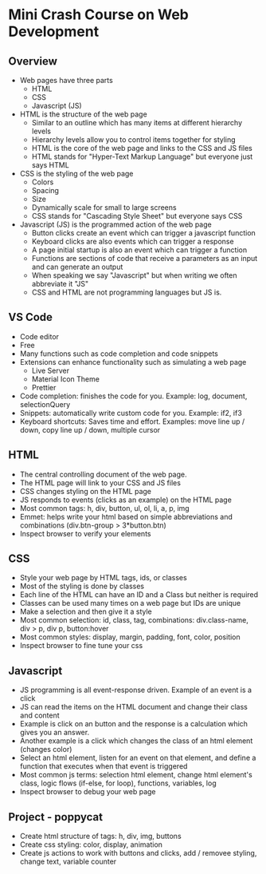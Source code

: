 # Mini Crash Course on Web Development

## Overview

- Web pages have three parts
  - HTML
  - CSS
  - Javascript (JS)
- HTML is the structure of the web page
  - Similar to an outline which has many items at different hierarchy levels
  - Hierarchy levels allow you to control items together for styling
  - HTML is the core of the web page and links to the CSS and JS files
  - HTML stands for "Hyper-Text Markup Language" but everyone just says HTML
- CSS is the styling of the web page
  - Colors
  - Spacing
  - Size
  - Dynamically scale for small to large screens
  - CSS stands for "Cascading Style Sheet" but everyone says CSS
- Javascript (JS) is the programmed action of the web page
  - Button clicks create an event which can trigger a javascript function
  - Keyboard clicks are also events which can trigger a response
  - A page initial startup is also an event which can trigger a function
  - Functions are sections of code that receive a parameters as an input and can generate an output
  - When speaking we say "Javascript" but when writing we often abbreviate it "JS"
  - CSS and HTML are not programming languages but JS is.

## VS Code

- Code editor
- Free
- Many functions such as code completion and code snippets
- Extensions can enhance functionality such as simulating a web page
  - Live Server
  - Material Icon Theme
  - Prettier
- Code completion: finishes the code for you. Example: log, document, selectionQuery
- Snippets: automatically write custom code for you. Example: if2, if3
- Keyboard shortcuts: Saves time and effort. Examples: move line up / down, copy line up / down, multiple cursor

## HTML

- The central controlling document of the web page.
- The HTML page will link to your CSS and JS files
- CSS changes styling on the HTML page
- JS responds to events (clicks as an example) on the HTML page
- Most common tags: h, div, button, ul, ol, li, a, p, img
- Emmet: helps write your html based on simple abbreviations and combinations (div.btn-group > 3\*button.btn)
- Inspect browser to verify your elements

## CSS

- Style your web page by HTML tags, ids, or classes
- Most of the styling is done by classes
- Each line of the HTML can have an ID and a Class but neither is required
- Classes can be used many times on a web page but IDs are unique
- Make a selection and then give it a style
- Most common selection: id, class, tag, combinations: div.class-name, div > p, div p, button:hover
- Most common styles: display, margin, padding, font, color, position
- Inspect browser to fine tune your css

## Javascript

- JS programming is all event-response driven. Example of an event is a click
- JS can read the items on the HTML document and change their class and content
- Example is click on an button and the response is a calculation which gives you an answer.
- Another example is a click which changes the class of an html element (changes color)
- Select an html element, listen for an event on that element, and define a function that executes when that event is triggered
- Most common js terms: selection html element, change html element's class, logic flows (if-else, for loop), functions, variables, log
- Inspect browser to debug your web page

## Project - poppycat

- Create html structure of tags: h, div, img, buttons
- Create css styling: color, display, animation
- Create js actions to work with buttons and clicks, add / removee styling, change text, variable counter
